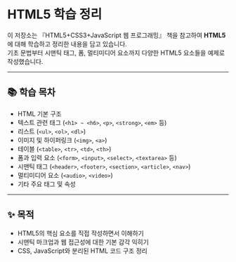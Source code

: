 # HTML5 학습 정리

이 저장소는 『HTML5+CSS3+JavaScript 웹 프로그래밍』 책을 참고하여 **HTML5**에 대해 학습하고 정리한 내용을 담고 있습니다.  
기초 문법부터 시맨틱 태그, 폼, 멀티미디어 요소까지 다양한 HTML5 요소들을 예제로 작성했습니다.

---

## 📚 학습 목차

- HTML 기본 구조
- 텍스트 관련 태그 (`<h1> ~ <h6>`, `<p>`, `<strong>`, `<em>` 등)
- 리스트 (`<ul>`, `<ol>`, `<dl>`)
- 이미지 및 하이퍼링크 (`<img>`, `<a>`)
- 테이블 (`<table>`, `<tr>`, `<td>`, `<th>`)
- 폼과 입력 요소 (`<form>`, `<input>`, `<select>`, `<textarea>` 등)
- 시맨틱 태그 (`<header>`, `<footer>`, `<section>`, `<article>`, `<nav>`)
- 멀티미디어 요소 (`<audio>`, `<video>`)
- 기타 주요 태그 및 속성

---

## ✨ 목적

- HTML5의 핵심 요소를 직접 작성하면서 이해하기
- 시맨틱 마크업과 웹 접근성에 대한 기본 감각 익히기
- CSS, JavaScript와 분리된 HTML 코드 구조 정리
